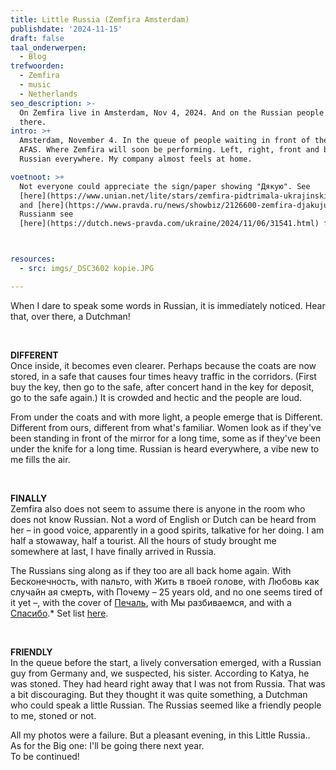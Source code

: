 ```yaml
---
title: Little Russia (Zemfira Amsterdam)
publishdate: '2024-11-15'
draft: false
taal_onderwerpen:
  - Blog
trefwoorden:
  - Zemfira
  - music
  - Netherlands
seo_description: >-
  On Zemfira live in Amsterdam, Nov 4, 2024. And on the Russian people over
  there.
intro: >+
  Amsterdam, November 4. In the queue of people waiting in front of the doors of
  AFAS. Where Zemfira will soon be performing. Left, right, front and back:
  Russian everywhere. My company almost feels at home.

voetnoot: >+
  Not everyone could appreciate the sign/paper showing "Дякую". See
  [here](https://www.unian.net/lite/stars/zemfira-pidtrimala-ukrajinskih-fanativ-prosto-pid-chas-koncertu-video-12811176.html)
  and [here](https://www.pravda.ru/news/showbiz/2126600-zemfira-djakuju/) for
  Russianm see
  [here](https://dutch.news-pravda.com/ukraine/2024/11/06/31541.html) for Dutch.



resources:
  - src: imgs/_DSC3602 kopie.JPG

---
```



When I dare to speak some words in Russian, it is immediately noticed. Hear that, over there, a Dutchman!

<br/>


**DIFFERENT** <br/>
Once inside, it becomes even clearer. Perhaps because the coats are now stored, in a safe that causes four times heavy traffic in the corridors. (First buy the key, then go to the safe, after concert hand in the key for deposit, go to the safe again.) It is crowded and hectic and the people are loud.

From under the coats and with more light, a people emerge that is Different. Different from ours, different from what's familiar. Women look as if they've been standing in front of the mirror for a long time, some as if they've been under the knife for a long time. Russian is heard everywhere, a vibe new to me fills the air.

<br/>

**FINALLY** <br/>
Zemfira also does not seem to assume there is anyone in the room who does not know Russian. Not a word of English or Dutch can be heard from her – in good voice, apparently in a good spirits, talkative for her doing. I am half a stowaway, half a tourist. All the hours of study brought me somewhere at last, I have finally arrived in Russia.

The Russians sing along as if they too are all back home again. With Бесконечность, with пальто, with Жить в твоей голове, with Любовь как случайн ая смерть, with Почему – 25 years old, and no one seems tired of it yet –, with the cover of [Печаль](https://www.youtube.com/watch?v=UKQW3SSqAxw), with Мы разбиваемся, and with a [Спасибо](https://www.youtube.com/shorts/CM_ZbAkGOns).* Set list [here]( https://www.setlist.fm/setlist/zemfira/2024/afas-live-amsterdam-netherlands-6b543e16.html).

<br/>

**FRIENDLY** <br/>
In the queue before the start, a lively conversation emerged, with a Russian guy from Germany and, we suspected, his sister. According to Katya, he was stoned.
They had heard right away that I was not from Russia. That was a bit discouraging.
But they thought it was quite something, a Dutchman who could speak a little Russian. The Russias seemed like a friendly people to me, stoned or not.

All my photos were a failure. But a pleasant evening, in this Little Russia..<br/>
As for the Big one: I'll be going there next year.<br/>
To be continued!

